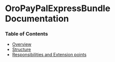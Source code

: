 OroPayPalExpressBundle Documentation
==============================

### Table of Contents ###

- [Overview](./reference/overview.md)
- [Structure](./reference/structure.md)
- [Responsibilities and Extension points](./reference/extension-points.md)
